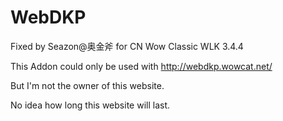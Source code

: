 # WebDKP

Fixed by Seazon@奥金斧 for CN Wow Classic WLK 3.4.4

This Addon could only be used with http://webdkp.wowcat.net/

But I'm not the owner of this website.

No idea how long this website will last.